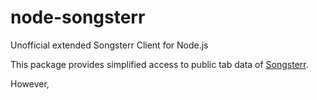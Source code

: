 # node-songsterr
Unofficial extended Songsterr Client for Node.js

This package provides simplified access to public tab data of [Songsterr](//www.songsterr.com).

However, 
